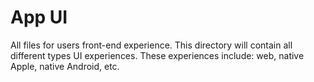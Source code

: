 # App UI

All files for users front-end experience.  This directory will contain all different types UI experiences. These experiences include: web, native Apple, native Android, etc.
